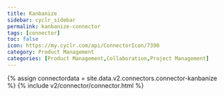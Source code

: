 ```yaml
---
title: Kanbanize
sidebar: cyclr_sidebar
permalink: kanbanize-connector
tags: [connector]
toc: false
icon: https://my.cyclr.com/api/ConnectorIcon/7390
category: Product Management
categories: [Product Management,Collaboration,Project Management]
---
```

{% assign connectordata = site.data.v2.connectors.connector-kanbanize %}
{% include v2/connector/connector.html %}	